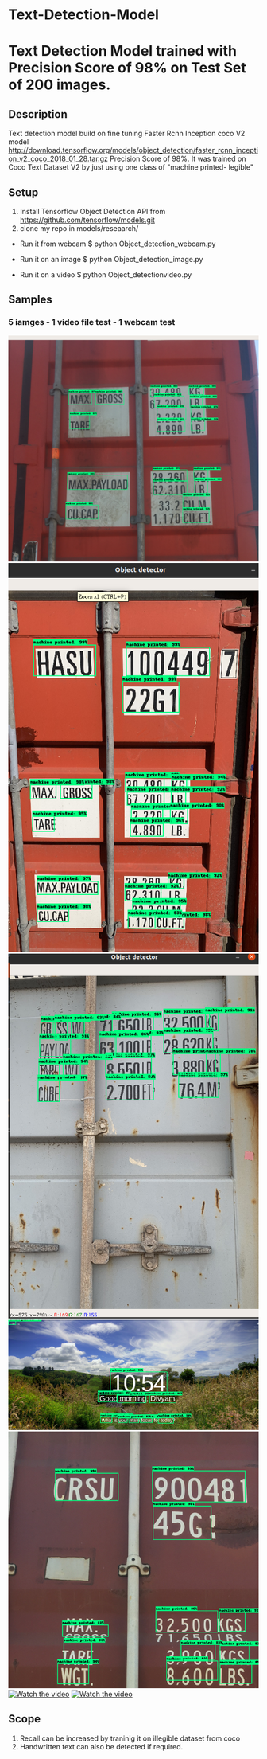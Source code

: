 # Text-Detection-Model
Text Detection Model trained with Precision Score of 98% on Test Set of 200 images. 
===================

## Description
Text detection model build on fine tuning Faster Rcnn Inception coco V2 model  http://download.tensorflow.org/models/object_detection/faster_rcnn_inception_v2_coco_2018_01_28.tar.gz
Precision Score of 98%. 
It was trained on Coco Text Dataset V2 by just using one class of "machine printed- legible"



## Setup
1. Install Tensorflow Object Detection API from https://github.com/tensorflow/models.git
2. clone my repo in models/reseaarch/


- Run it from webcam
$ python Object_detection_webcam.py

- Run it on an image
$ python Object_detection_image.py

- Run it on a video
$ python Object_detectionvideo.py

## Samples 
### 5 iamges - 1 video file test - 1 webcam test
![alt text](https://github.com/Divyam10/Text-Detection-Model/blob/master/Container%20images/01.png)
![alt text](https://github.com/Divyam10/Text-Detection-Model/blob/master/Container%20images/02.png)
![alt text](https://github.com/Divyam10/Text-Detection-Model/blob/master/Container%20images/03.png)
![alt text](https://github.com/Divyam10/Text-Detection-Model/blob/master/Container%20images/04.png)
![alt text](https://github.com/Divyam10/Text-Detection-Model/blob/master/Container%20images/05.png)
[![Watch the video](https://i.imgur.com/vKb2F1B.png)](https://github.com/Divyam10/Text-Detection-Model/blob/master/Container%20images/7.mp4)
[![Watch the video](https://i.imgur.com/vKb2F1B.png)](https://github.com/Divyam10/Text-Detection-Model/blob/master/Container%20images/06.mp4)
## Scope
1. Recall can be increased by traninig it on illegible dataset from coco 
2. Handwritten text can also be detected if required.








